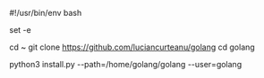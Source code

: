 #!/usr/bin/env bash

set -e

cd ~
git clone https://github.com/luciancurteanu/golang
cd golang

python3 install.py --path=/home/golang/golang --user=golang
